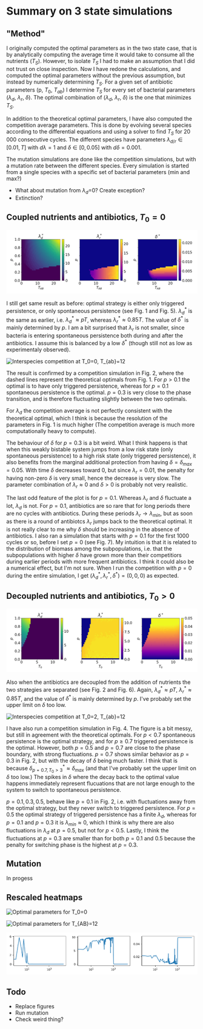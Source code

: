 # Summary on 3 state simulations
## "Method"
I originally computed the optimal parameters as in the two state case, that is by analytically computing the average time it would take to consume all the nutrients ($T_S$).
However, to isolate $T_S$ I had to make an assumption that I did not trust on close inspection.
Now I have redone the calculations, and computed the optimal parameters without the previous assumption, but instead by numerically determining $T_S$.
For a given set of antibiotic parameters (p, $T_0$, $T_{ab}$) I determine $T_S$ for every set of bacterial parameters ($\lambda_d$, $\lambda_r$, $\delta$).
The optimal combination of ($\lambda_d$, $\lambda_r$, $\delta$) is the one that minimizes $T_S$.

In addition to the theoretical optimal parameters, I have also computed the competition average parameters.
This is done by evolving several species according to the differential equations and using a solver to find $T_S$ for 20 000 consecutive cycles. The different species have parameters $\lambda_{d/r} \in [0.01, T]$ with $d\lambda = 1$ and $\delta \in [0, 0.05]$ with $d\delta = 0.001$.

The mutation simulations are done like the competition simulations, but with a mutation rate between the different species. Every simulation is started from a single species with a specific set of bacterial parameters (min and max?)

- What about mutation from $\lambda_d$=0? Create exception?
- Extinction?

## Coupled nutrients and antibiotics, $T_0 = 0$
![Optimal parameters for $T_0=0$](figs/single_optimal/optimal_heatmap_T0_0.png)

I still get same result as before: optimal strategy is either only triggered persistence, or only spontaneous persistence (see Fig. 1 and Fig. 5). 
$\lambda_d^*$ is the same as earlier, i.e. $\lambda_d^* \approx pT$, whereas $\lambda_r^* \approx 0.85T$.
The value of $\delta^*$ is mainly determined by $p$.
I am a bit surprised that $\lambda_r$ is not smaller, since bacteria is entering spontaneous persistence both during and after the antibiotics.
I assume this is balanced by a low $\delta^*$ (though still not as low as experimentaly observed).

![Interspecies competition at $T_0=0$, $T_{ab}=12$](figs/competition_average/average_parameters-T0_0-T_12.png)

The result is confirmed by a competition simulation in Fig. 2, where the dashed lines represent the theoretical optimals from Fig. 1.
For $p > 0.1$ the optimal is to have only triggered persistence, whereas for $p=0.1$ spontaneous persistence is the optimal.
$p=0.3$ is very close to the phase transition, and is therefore fluctuating slightly between the two optimals.

For $\lambda_d$ the competition average is not perfectly consistent with the theoretical optimal, which I think is because the resolution of the parameters in Fig. 1 is much higher (The competition average is much more computationally heavy to compute).

The behaviour of $\delta$ for $p=0.3$ is a bit weird.
What I think happens is that when this weakly bistable system jumps from a low risk state (only spontaneous persistence) to a high risk state (only triggered persistence), it also benefits from the marginal additional protection from having $\delta = \delta_{max} = 0.05$.
With time $\delta$ decreases toward 0, but since $\lambda_r = 0.01$, the penalty for having non-zero $\delta$ is very small, hence the decrease is very slow.
The parameter combination of $\lambda_r \approx 0$ and $\delta > 0$ is probably not very realistic.

The last odd feature of the plot is for $p=0.1$.
Whereas $\lambda_r$ and $\delta$ fluctuate a lot, $\lambda_d$ is not.
For $p=0.1$, antibiotics are so rare that for long periods there are no cycles with antibiotics.
During these periods $\lambda_r\to\lambda_{min}$, but as soon as there is a round of antibiotcs $\lambda_r$ jumps back to the theoretical optimal.
It is not really clear to me why $\delta$ should be increasing in the absence of antibiotics.
I also ran a simulation that starts with $p=0.1$ for the first 1000 cycles or so, before I set $p=0$ (see Fig. 7).
My intuition is that it is related to the distribution of biomass among the subpopulations, i.e. that the subpopulations with higher $\delta$ have grown more than their competitiors during earlier periods with more frequent antibiotics.
I think it could also be a numerical effect, but I'm not sure.
When I run the competition with $p=0$ during the entire simulation, I get $(\lambda_d^*, \lambda_r^*, \delta^*) = (0,0,0)$ as expected.



## Decoupled nutrients and antibiotics, $T_0 > 0$
![Optimal parameters for $T_{AB}=12$](figs/single_optimal/optimal_heatmap_Tab_12.png)

Also when the antibiotics are decoupled from the addition of nutrients the two strategies are separated (see Fig. 2 and Fig. 6).
Again, $\lambda_d^* \approx pT$, $\lambda_r^*  \approx 0.85T$, and the value of $\delta^*$ is mainly determined by $p$.
I've probably set the upper limit on $\delta$ too low.


![Interspecies competition at $T_0=2$, $T_{ab}=12$](figs/competition_average/average_parameters-T0_2-T_14.png)

I have also run a competition simulation in Fig. 4.
The figure is a bit messy, but still in agreement with the theoretical optimals.
For $p<0.7$ spontaneous persistence is the optimal strategy, and for $p\geq0.7$ triggered persistence is the optimal.
However, both $p=0.5$ and $p=0.7$ are close to the phase boundary, with strong fluctuations.
$p=0.7$ shows similar behavior as $p=0.3$ in Fig. 2, but with the decay of $\delta$ being much faster.
I think that is because $\delta^*_{p=0.7, T_0>3}\approx\delta_{max}$ (and that I've probably set the upper limit on $\delta$ too low.)
The spikes in $\delta$ where the decay back to the optimal value happens immediately represent flucuations that are not large enough to the system to switch to spontaneous persistence.

$p=0.1, 0.3, 0.5$, behave like $p=0.1$ in Fig. 2, i.e. with fluctuations away from the optimal strategy, but they never switch to triggered persistence.
For $p=0.5$ the optimal strategy of triggered persistence has a finite $\lambda_d$, whereas for $p=0.1$ and $p=0.3$ it is $\lambda_{min}\approx0$, which I think is why there are also fluctuations in $\lambda_d$ at $p=0.5$, but not for $p<0.5$.
Lastly, I think the fluctuations at $p=0.3$ are smaller than for both $p=0.1$ and 0.5 because the penalty for switching phase is the highest at $p=0.3$.

## Mutation
In progess


## Rescaled heatmaps
![Optimal parameters for $T_0=0$](figs/single_optimal/optimal_heatmap_T0_0_rescaled.png)

![Optimal parameters for $T_{AB}=12$](figs/single_optimal/optimal_heatmap_Tab_12_rescaled.png)

![Competition with $p=0.1$ for the first 1000 cycles, then $p=0.0$ for the rest.](check_plot_p_0.1.png)

## Todo
- Replace figures
- Run mutation
- Check weird thing?